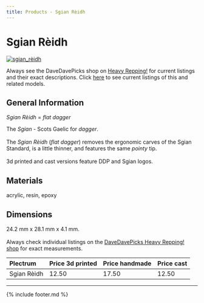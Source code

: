 ```yaml
---
title: Products - Sgian Rèidh
---
```

# Sgian Rèidh

[![sgian_rèidh](../../assets/images/sgian_rèidh.jpg "Sgian_rèidh")](/picks/sgian_rèidh)

Always see the DaveDavePicks shop on [Heavy Repping!](https://www.heavyrepping.com/shop/store/davedavepicks/) for current listings and their exact descriptions. Click [here](https://heavyrepping.com/davedavepicks/?s=Sgian&post_type=product) to see current listings of this and related models.

## General Information
*Sgian Rèidh* = *flat dagger*

The *Sgian* - Scots Gaelic for *dagger*.<br/><br/>The *Sgian Rèidh* (*flat dagger*) removes the ergonomic carves of the Sgian Standard, is a little thinner, and features the same *pointy* tip.<br/><br/>3d printed and cast versions feature DDP and Sgian logos.

## Materials
acrylic, resin, epoxy

## Dimensions
24.2 mm x 28.1 mm x 4.1 mm.<br/><br/>Always check individual listings on the [DaveDavePicks Heavy Repping! shop](https://www.heavyrepping.com/davedavepicks/) for exact measurements.

| **Plectrum**                                        | **Price 3d printed**   | **Price handmade**   | **Price cast**   |
|:----------------------------------------------------|:-----------------------|:---------------------|:-----------------|
| Sgian Rèidh                                          | 12.50               | 17.50             | 12.50         |

---

{% include footer.md %}